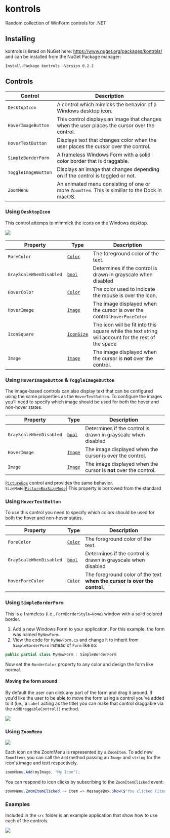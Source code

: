 kontrols
========

Random collection of WinForm controls for .NET

## Installing

kontrols is listed on NuGet here: https://www.nuget.org/packages/kontrols/ and can be installed from the NuGet Package manager: 

```
Install-Package kontrols -Version 0.2.2
```

## Controls

Control|Description
-------|-----------
`DesktopIcon`|A control which mimicks the behavior of a Windows desktop icon.
`HoverImageButton`|This control displays an image that changes when the user places the cursor over the control.
`HoverTextButton`|Displays text that changes color when the user places the cursor over the control.
`SimpleBorderForm`|A frameless Windows Form with a solid color border that is draggable.
`ToggleImageButton`|Displays an image that changes depending on if the control is toggled or not.
`ZoomMenu`|An animated menu consisting of one or more `ZoomItem`. This is similiar to the Dock in macOS.

### Using `DesktopIcon`

This control attemps to mimmick the icons on the Windows desktop. 

![](https://github.com/minton/kontrols/raw/master/DesktopIcon.PNG)

Property|Type|Description
--------|----|-----------
`ForeColor`|[`Color`](https://msdn.microsoft.com/en-us/library/system.drawing.color(v=vs.110).aspx)|The foreground color of the text.
`GrayScaleWhenDisabled`|[`bool`](https://docs.microsoft.com/en-us/dotnet/csharp/language-reference/keywords/bool)|Determines if the control is drawn in grayscale when disabled
`HoverColor`|[`Color`](https://msdn.microsoft.com/en-us/library/system.drawing.color(v=vs.110).aspx)|The color used to indicate the mouse is over the icon.
`HoverImage`|[`Image`](https://msdn.microsoft.com/en-us/library/system.drawing.image(v=vs.110).aspx)|The image displayed when the cursor is over the control.`HoverForeColor`|[`Color`](https://msdn.microsoft.com/en-us/library/system.drawing.color(v=vs.110).aspx)|The foreground color of the text **when the cursor is over the control**.
`IconSquare`|[`IconSize`](https://github.com/minton/kontrols/blob/master/src/kontrols/DesktopIcon.cs#L22)|The icon will be fit into this square while the text string will account for the rest of the space
`Image`|[`Image`](https://msdn.microsoft.com/en-us/library/system.drawing.image(v=vs.110).aspx)|The image displayed when the cursor is **not** over the control.

### Using `HoverImageButton` & `ToggleImageButton`

The image-based controls can also display text that can be configured using the same properties as the `HoverTextButton`. To configure the images you'll need to specify which image should be used for both the hover and non-hover states.

Property|Type|Description
--------|----|-----------
`GrayScaleWhenDisabled`|[`bool`](https://docs.microsoft.com/en-us/dotnet/csharp/language-reference/keywords/bool)|Determines if the control is drawn in grayscale when disabled
`HoverImage`|[`Image`](https://msdn.microsoft.com/en-us/library/system.drawing.image(v=vs.110).aspx)|The image displayed when the cursor is over the control.
`Image`|[`Image`](https://msdn.microsoft.com/en-us/library/system.drawing.image(v=vs.110).aspx)|The image displayed when the cursor is **not** over the control.
[`PictureBox`](https://msdn.microsoft.com/en-us/library/System.Windows.Forms.PictureBox(v=vs.110).aspx) control and provides the same behavior.
`SizeMode`|[`PictureBoxSizeMode`](https://msdn.microsoft.com/en-us/library/system.windows.forms.pictureboxsizemode(v=vs.110).aspx)| This property is borrowed from the standard 

### Using `HoverTextButton`

To use this control you need to specify which colors should be used for both the hover and non-hover states.

Property|Type|Description
--------|----|-----------
`ForeColor`|[`Color`](https://msdn.microsoft.com/en-us/library/system.drawing.color(v=vs.110).aspx)|The foreground color of the text.
`GrayScaleWhenDisabled`|[`bool`](https://docs.microsoft.com/en-us/dotnet/csharp/language-reference/keywords/bool)|Determines if the control is drawn in grayscale when disabled
`HoverForeColor`|[`Color`](https://msdn.microsoft.com/en-us/library/system.drawing.color(v=vs.110).aspx)|The foreground color of the text **when the cursor is over the control**.


### Using `SimpleBorderForm`

This is a frameless (i.e., `FormBorderStyle=None`) window with a solid colored border.

1. Add a new Windows Form to your application. For this example, the form was named `MyNewForm`.
1. View the code for `MyNewForm.cs` and change it to inherit from `SimpleBorderForm` instead of `Form` like so:

```c#
public partial class MyNewForm : SimpleBorderForm
```
Now set the `BorderColor` property to any color and design the form like normal.

#### Moving the form around

By default the user can click any part of the form and drag it around. If you'd like the user to be able to move the form using a control you've added to it (i.e., a `Label` acting as the title) you can make that control draggable via the `AddDraggableControl()` method.

![](https://github.com/minton/kontrols/raw/master/SimpleBorderForm.png)


### Using `ZoomMenu`

![](https://github.com/minton/kontrols/raw/master/ZoomMenu.gif)

Each icon on the ZoomMenu is represented by a `ZoomItem`. To add new `ZoomItems` you can call the `Add` method passing an `Image` and `string` for the icon's image and text respectively.

```c#
zoomMenu.Add(myImage, "My Icon");
```

You can respond to icon clicks by subscribing to the `ZoomItemClicked` event:

```c#
zoomMenu.ZoomItemClicked += item => MessageBox.Show($"You clicked {item.Text}");
```

### Examples

Included in the `src` folder is an example application that show how to use each of the controls. 

![](https://github.com/minton/kontrols/raw/master/SampleApp.PNG)
